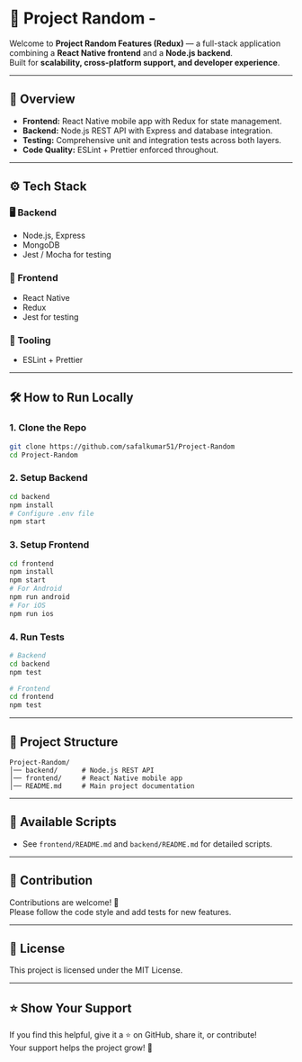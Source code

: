 # 🎲 Project Random - 

Welcome to **Project Random Features (Redux)** — a full-stack application combining a **React Native frontend** and a **Node.js backend**.  
Built for **scalability, cross-platform support, and developer experience**.

---

## 🌟 Overview

- **Frontend:** React Native mobile app with Redux for state management.
- **Backend:** Node.js REST API with Express and database integration.
- **Testing:** Comprehensive unit and integration tests across both layers.
- **Code Quality:** ESLint + Prettier enforced throughout.

---

## ⚙️ Tech Stack

### 🖥️ Backend
- Node.js, Express
-  MongoDB 
- Jest / Mocha for testing

### 📱 Frontend
- React Native
- Redux
- Jest for testing

### 🧹 Tooling
- ESLint + Prettier

---

## 🛠 How to Run Locally

### 1. Clone the Repo
```bash
git clone https://github.com/safalkumar51/Project-Random
cd Project-Random
```

### 2. Setup Backend
```bash
cd backend
npm install
# Configure .env file
npm start
```

### 3. Setup Frontend
```bash
cd frontend
npm install
npm start
# For Android
npm run android
# For iOS
npm run ios
```

### 4. Run Tests
```bash
# Backend
cd backend
npm test

# Frontend
cd frontend
npm test
```

---

## 📂 Project Structure
```
Project-Random/
│── backend/      # Node.js REST API
│── frontend/     # React Native mobile app
│── README.md     # Main project documentation
```

---

## 📖 Available Scripts

- See `frontend/README.md` and `backend/README.md` for detailed scripts.

---

## 🤝 Contribution

Contributions are welcome! 🎉  
Please follow the code style and add tests for new features.

---

## 📜 License

This project is licensed under the MIT License.

---

## ⭐ Show Your Support

If you find this helpful, give it a ⭐ on GitHub, share it, or contribute!  
Your support helps the project grow! 🚀
